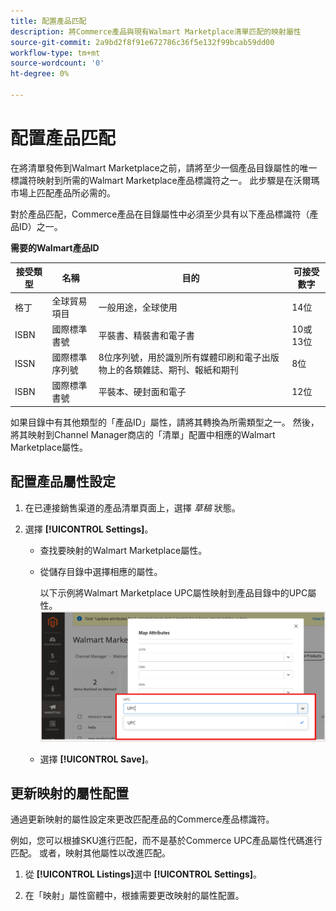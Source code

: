 ```yaml
---
title: 配置產品匹配
description: 將Commerce產品與現有Walmart Marketplace清單匹配的映射屬性
source-git-commit: 2a9bd2f8f91e672786c36f5e132f99bcab59dd00
workflow-type: tm+mt
source-wordcount: '0'
ht-degree: 0%

---
```



# 配置產品匹配

在將清單發佈到Walmart Marketplace之前，請將至少一個產品目錄屬性的唯一標識符映射到所需的Walmart Marketplace產品標識符之一。 此步驟是在沃爾瑪市場上匹配產品所必需的。

對於產品匹配，Commerce產品在目錄屬性中必須至少具有以下產品標識符（產品ID）之一。

**需要的Walmart產品ID**

| **接受類型** | **名稱** | **目的** | **可接受數字** |
|-------------------|--------------------------------------|--------------------------------------------------------------------------------------------------------------------------------------------------|-----------------------|
| 格丁 | 全球貿易項目 | 一般用途，全球使用 | 14位 |
| ISBN | 國際標準書號 | 平裝書、精裝書和電子書 | 10或13位 |
| ISSN | 國際標準序列號 | 8位序列號，用於識別所有媒體印刷和電子出版物上的各類雜誌、期刊、報紙和期刊 | 8位 |
| ISBN | 國際標準書號 | 平裝本、硬封面和電子 | 12位 |

如果目錄中有其他類型的「產品ID」屬性，請將其轉換為所需類型之一。 然後，將其映射到Channel Manager商店的「清單」配置中相應的Walmart Marketplace屬性。

## 配置產品屬性設定

1. 在已連接銷售渠道的產品清單頁面上，選擇 *草稿* 狀態。

1. 選擇 **[!UICONTROL Settings]**。

   - 查找要映射的Walmart Marketplace屬性。

   - 從儲存目錄中選擇相應的屬性。

      以下示例將Walmart Marketplace UPC屬性映射到產品目錄中的UPC屬性。
   ![映射產品匹配條件的屬性](assets/products-map-attributes-for--match.png)

   - 選擇 **[!UICONTROL Save]**。


## 更新映射的屬性配置

通過更新映射的屬性設定來更改匹配產品的Commerce產品標識符。

例如，您可以根據SKU進行匹配，而不是基於Commerce UPC產品屬性代碼進行匹配。 或者，映射其他屬性以改進匹配。

1. 從 **[!UICONTROL Listings]**&#x200B;選中 **[!UICONTROL Settings]**。

1. 在「映射」屬性窗體中，根據需要更改映射的屬性配置。
